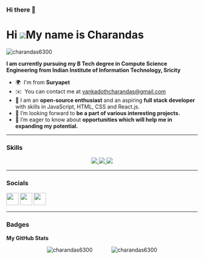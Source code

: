 ### Hi there 👋
Hi ![](https://user-images.githubusercontent.com/18350557/176309783-0785949b-9127-417c-8b55-ab5a4333674e.gif)My name is Charandas
===================================================================================================================================

<p align="left"> <img src="https://komarev.com/ghpvc/?username=charandas6300&label=Profile%20views&color=0e75b6&style=flat" alt="charandas6300" /> </p>

**I am currently pursuing my B Tech degree in Compute Science Engineering from Indian Institute of Information Technology, Sricity**

* 🌍  I'm from **Suryapet**
* ✉️  You can contact me at [vankadothcharandas@gmail.com](mailto:vankadothcharandas@gmail.com)
* 🧠 I am an **open-source enthusiast** and an aspiring **full stack developer** with skills in JavaScript, HTML, CSS and React.js.
* 👯 I’m looking forward to **be a part of various interesting projects.**
* 🤝 I’m eager to know about **opportunities which will help me in expanding my potential.**

<hr/>

### Skills
<p align="center">

  <a href="https://skillicons.dev">
    <img src="https://skillicons.dev/icons?i=git,github,java,mui" />
    <img src="https://skillicons.dev/icons?i=html,css,js,jquery,nodejs,expressjs,react,redux,nextjs" />
    <img src="https://skillicons.dev/icons?i=bootstrap,vscode,vercel,postman" />
  </a>
         
</p>
<hr/>


### Socials

<p align="left"> <a href="https://www.github.com/charandas6300" target="_blank" rel="noreferrer"><img src="https://raw.githubusercontent.com/danielcranney/readme-generator/main/public/icons/socials/github.svg" width="32" height="32" /></a> <a href="http://www.instagram.com/charandas_cherry/" target="_blank" rel="noreferrer"><img src="https://raw.githubusercontent.com/danielcranney/readme-generator/main/public/icons/socials/instagram.svg" width="32" height="32" /></a> <a href="www.linkedin.com/in/vankadothcharandas6300" target="_blank" rel="noreferrer"><img src="https://raw.githubusercontent.com/danielcranney/readme-generator/main/public/icons/socials/linkedin.svg" width="32" height="32" /></a></p>
<hr/>

### Badges

<b>My GitHub Stats</b>
<div style="display: flex; justify-content: center;">
  <div style="margin-right: 50px;">
    <img src="https://github-readme-stats.vercel.app/api/top-langs?username=charandas6300&show_icons=true&locale=en&layout=compact" alt="charandas6300" />
  </div>
  <div>
    <img src="https://github-readme-stats.vercel.app/api?username=charandas6300&show_icons=true&locale=en" alt="charandas6300" />
  </div>
</div>

 
